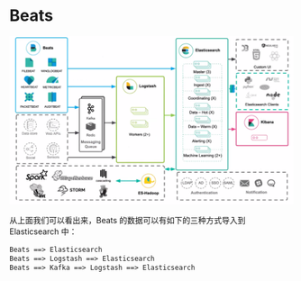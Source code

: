 # Beats







![1](images/flow.png)

从上面我们可以看出来，Beats 的数据可以有如下的三种方式导入到 Elasticsearch 中：

    Beats ==> Elasticsearch
    Beats ==> Logstash ==> Elasticsearch
    Beats ==> Kafka ==> Logstash ==> Elasticsearch


